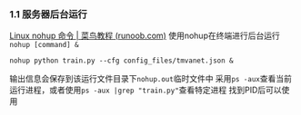 ### 1.1 服务器后台运行
[Linux nohup 命令 | 菜鸟教程 (runoob.com)](https://www.runoob.com/linux/linux-comm-nohup.html)
使用nohup在终端进行后台运行`nohup [command] &`
```shell
nohup python train.py --cfg config_files/tmvanet.json &
```
输出信息会保存到该运行文件目录下`nohup.out`临时文件中
采用`ps -aux`查看当前运行进程，或者使用`ps -aux |grep "train.py"`查看特定进程
找到PID后可以使用